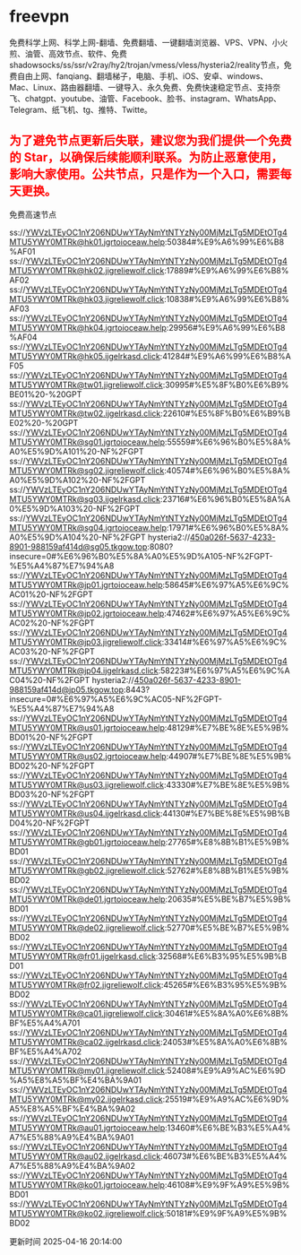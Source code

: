 # freevpn

免费科学上网、科学上网-翻墙、免费翻墙、一键翻墙浏览器、VPS、VPN、小火煎、油管、高效节点、软件、免费shadowsocks/ss/ssr/v2ray/hy2/trojan/vmess/vless/hysteria2/reality节点，免费自由上网、fanqiang、翻墙梯子，电脑、手机、iOS、安卓、windows、Mac、Linux、路由器翻墙、一键导入、永久免费、免费快速稳定节点、支持奈飞、chatgpt、youtube、油管、Facebook、脸书、instagram、WhatsApp、Telegram、纸飞机、tg、推特、Twitte。

## <font color="red">为了避免节点更新后失联，建议您为我们提供一个免费的 Star，以确保后续能顺利联系。为防止恶意使用，影响大家使用。公共节点，只是作为一个入口，需要每天更换。</font>

免费高速节点

ss://YWVzLTEyOC1nY206NDUwYTAyNmYtNTYzNy00MjMzLTg5MDEtOTg4MTU5YWY0MTRk@hk01.jgrtoioceaw.help:50384#%E9%A6%99%E6%B8%AF01
ss://YWVzLTEyOC1nY206NDUwYTAyNmYtNTYzNy00MjMzLTg5MDEtOTg4MTU5YWY0MTRk@hk02.jigreliewolf.click:17889#%E9%A6%99%E6%B8%AF02
ss://YWVzLTEyOC1nY206NDUwYTAyNmYtNTYzNy00MjMzLTg5MDEtOTg4MTU5YWY0MTRk@hk03.jigreliewolf.click:10838#%E9%A6%99%E6%B8%AF03
ss://YWVzLTEyOC1nY206NDUwYTAyNmYtNTYzNy00MjMzLTg5MDEtOTg4MTU5YWY0MTRk@hk04.jgrtoioceaw.help:29956#%E9%A6%99%E6%B8%AF04
ss://YWVzLTEyOC1nY206NDUwYTAyNmYtNTYzNy00MjMzLTg5MDEtOTg4MTU5YWY0MTRk@hk05.ijgelrkasd.click:41284#%E9%A6%99%E6%B8%AF05
ss://YWVzLTEyOC1nY206NDUwYTAyNmYtNTYzNy00MjMzLTg5MDEtOTg4MTU5YWY0MTRk@tw01.jigreliewolf.click:30995#%E5%8F%B0%E6%B9%BE01%20-%20GPT
ss://YWVzLTEyOC1nY206NDUwYTAyNmYtNTYzNy00MjMzLTg5MDEtOTg4MTU5YWY0MTRk@tw02.ijgelrkasd.click:22610#%E5%8F%B0%E6%B9%BE02%20-%20GPT
ss://YWVzLTEyOC1nY206NDUwYTAyNmYtNTYzNy00MjMzLTg5MDEtOTg4MTU5YWY0MTRk@sg01.jgrtoioceaw.help:55559#%E6%96%B0%E5%8A%A0%E5%9D%A101%20-NF%2FGPT
ss://YWVzLTEyOC1nY206NDUwYTAyNmYtNTYzNy00MjMzLTg5MDEtOTg4MTU5YWY0MTRk@sg02.jigreliewolf.click:40574#%E6%96%B0%E5%8A%A0%E5%9D%A102%20-NF%2FGPT
ss://YWVzLTEyOC1nY206NDUwYTAyNmYtNTYzNy00MjMzLTg5MDEtOTg4MTU5YWY0MTRk@sg03.ijgelrkasd.click:23716#%E6%96%B0%E5%8A%A0%E5%9D%A103%20-NF%2FGPT
ss://YWVzLTEyOC1nY206NDUwYTAyNmYtNTYzNy00MjMzLTg5MDEtOTg4MTU5YWY0MTRk@sg04.jgrtoioceaw.help:17971#%E6%96%B0%E5%8A%A0%E5%9D%A104%20-NF%2FGPT
hysteria2://450a026f-5637-4233-8901-988159af414d@sg05.tkgow.top:8080?insecure=0#%E6%96%B0%E5%8A%A0%E5%9D%A105-NF%2FGPT-%E5%A4%87%E7%94%A8
ss://YWVzLTEyOC1nY206NDUwYTAyNmYtNTYzNy00MjMzLTg5MDEtOTg4MTU5YWY0MTRk@jp01.jgrtoioceaw.help:58645#%E6%97%A5%E6%9C%AC01%20-NF%2FGPT
ss://YWVzLTEyOC1nY206NDUwYTAyNmYtNTYzNy00MjMzLTg5MDEtOTg4MTU5YWY0MTRk@jp02.jgrtoioceaw.help:47462#%E6%97%A5%E6%9C%AC02%20-NF%2FGPT
ss://YWVzLTEyOC1nY206NDUwYTAyNmYtNTYzNy00MjMzLTg5MDEtOTg4MTU5YWY0MTRk@jp03.jigreliewolf.click:33414#%E6%97%A5%E6%9C%AC03%20-NF%2FGPT
ss://YWVzLTEyOC1nY206NDUwYTAyNmYtNTYzNy00MjMzLTg5MDEtOTg4MTU5YWY0MTRk@jp04.ijgelrkasd.click:58223#%E6%97%A5%E6%9C%AC04%20-NF%2FGPT
hysteria2://450a026f-5637-4233-8901-988159af414d@jp05.tkgow.top:8443?insecure=0#%E6%97%A5%E6%9C%AC05-NF%2FGPT-%E5%A4%87%E7%94%A8
ss://YWVzLTEyOC1nY206NDUwYTAyNmYtNTYzNy00MjMzLTg5MDEtOTg4MTU5YWY0MTRk@us01.jgrtoioceaw.help:48129#%E7%BE%8E%E5%9B%BD01%20-NF%2FGPT
ss://YWVzLTEyOC1nY206NDUwYTAyNmYtNTYzNy00MjMzLTg5MDEtOTg4MTU5YWY0MTRk@us02.jgrtoioceaw.help:44907#%E7%BE%8E%E5%9B%BD02%20-NF%2FGPT
ss://YWVzLTEyOC1nY206NDUwYTAyNmYtNTYzNy00MjMzLTg5MDEtOTg4MTU5YWY0MTRk@us03.jigreliewolf.click:43330#%E7%BE%8E%E5%9B%BD03%20-NF%2FGPT
ss://YWVzLTEyOC1nY206NDUwYTAyNmYtNTYzNy00MjMzLTg5MDEtOTg4MTU5YWY0MTRk@us04.ijgelrkasd.click:44130#%E7%BE%8E%E5%9B%BD04%20-NF%2FGPT
ss://YWVzLTEyOC1nY206NDUwYTAyNmYtNTYzNy00MjMzLTg5MDEtOTg4MTU5YWY0MTRk@gb01.jgrtoioceaw.help:27765#%E8%8B%B1%E5%9B%BD01
ss://YWVzLTEyOC1nY206NDUwYTAyNmYtNTYzNy00MjMzLTg5MDEtOTg4MTU5YWY0MTRk@gb02.jigreliewolf.click:52762#%E8%8B%B1%E5%9B%BD02
ss://YWVzLTEyOC1nY206NDUwYTAyNmYtNTYzNy00MjMzLTg5MDEtOTg4MTU5YWY0MTRk@de01.jgrtoioceaw.help:20635#%E5%BE%B7%E5%9B%BD01
ss://YWVzLTEyOC1nY206NDUwYTAyNmYtNTYzNy00MjMzLTg5MDEtOTg4MTU5YWY0MTRk@de02.jigreliewolf.click:52770#%E5%BE%B7%E5%9B%BD02
ss://YWVzLTEyOC1nY206NDUwYTAyNmYtNTYzNy00MjMzLTg5MDEtOTg4MTU5YWY0MTRk@fr01.ijgelrkasd.click:32568#%E6%B3%95%E5%9B%BD01
ss://YWVzLTEyOC1nY206NDUwYTAyNmYtNTYzNy00MjMzLTg5MDEtOTg4MTU5YWY0MTRk@fr02.jigreliewolf.click:45265#%E6%B3%95%E5%9B%BD02
ss://YWVzLTEyOC1nY206NDUwYTAyNmYtNTYzNy00MjMzLTg5MDEtOTg4MTU5YWY0MTRk@ca01.jigreliewolf.click:30461#%E5%8A%A0%E6%8B%BF%E5%A4%A701
ss://YWVzLTEyOC1nY206NDUwYTAyNmYtNTYzNy00MjMzLTg5MDEtOTg4MTU5YWY0MTRk@ca02.ijgelrkasd.click:24053#%E5%8A%A0%E6%8B%BF%E5%A4%A702
ss://YWVzLTEyOC1nY206NDUwYTAyNmYtNTYzNy00MjMzLTg5MDEtOTg4MTU5YWY0MTRk@my01.jigreliewolf.click:52408#%E9%A9%AC%E6%9D%A5%E8%A5%BF%E4%BA%9A01
ss://YWVzLTEyOC1nY206NDUwYTAyNmYtNTYzNy00MjMzLTg5MDEtOTg4MTU5YWY0MTRk@my02.ijgelrkasd.click:25519#%E9%A9%AC%E6%9D%A5%E8%A5%BF%E4%BA%9A02
ss://YWVzLTEyOC1nY206NDUwYTAyNmYtNTYzNy00MjMzLTg5MDEtOTg4MTU5YWY0MTRk@au01.jgrtoioceaw.help:13460#%E6%BE%B3%E5%A4%A7%E5%88%A9%E4%BA%9A01
ss://YWVzLTEyOC1nY206NDUwYTAyNmYtNTYzNy00MjMzLTg5MDEtOTg4MTU5YWY0MTRk@au02.ijgelrkasd.click:46073#%E6%BE%B3%E5%A4%A7%E5%88%A9%E4%BA%9A02
ss://YWVzLTEyOC1nY206NDUwYTAyNmYtNTYzNy00MjMzLTg5MDEtOTg4MTU5YWY0MTRk@ko01.jgrtoioceaw.help:46108#%E9%9F%A9%E5%9B%BD01
ss://YWVzLTEyOC1nY206NDUwYTAyNmYtNTYzNy00MjMzLTg5MDEtOTg4MTU5YWY0MTRk@ko02.jigreliewolf.click:50181#%E9%9F%A9%E5%9B%BD02


更新时间 2025-04-16 20:14:00